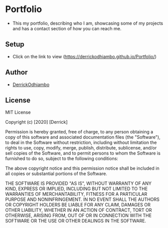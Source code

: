 # Portfolio
- This my portfolio, describing who I am, showcasing some of my projects and has a contact section of how you can reach me.

## Setup
- Click on the link to view (https://derrickodhiambo.github.io/Portfolio/)

## Author
- [DerrickOdhiambo](https://github.com/DerrickOdhiambo/Portfolio)

## License
MIT License

Copyright (c) [2020] [Derrick]

Permission is hereby granted, free of charge, to any person obtaining a copy
of this software and associated documentation files (the "Software"), to deal
in the Software without restriction, including without limitation the rights
to use, copy, modify, merge, publish, distribute, sublicense, and/or sell
copies of the Software, and to permit persons to whom the Software is
furnished to do so, subject to the following conditions:

The above copyright notice and this permission notice shall be included in all
copies or substantial portions of the Software.

THE SOFTWARE IS PROVIDED "AS IS", WITHOUT WARRANTY OF ANY KIND, EXPRESS OR
IMPLIED, INCLUDING BUT NOT LIMITED TO THE WARRANTIES OF MERCHANTABILITY,
FITNESS FOR A PARTICULAR PURPOSE AND NONINFRINGEMENT. IN NO EVENT SHALL THE
AUTHORS OR COPYRIGHT HOLDERS BE LIABLE FOR ANY CLAIM, DAMAGES OR OTHER
LIABILITY, WHETHER IN AN ACTION OF CONTRACT, TORT OR OTHERWISE, ARISING FROM,
OUT OF OR IN CONNECTION WITH THE SOFTWARE OR THE USE OR OTHER DEALINGS IN THE
SOFTWARE.